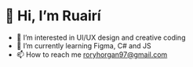 # 👋 Hi, I’m Ruairí
- 👀 I’m interested in UI/UX design and creative coding
- 🌱 I’m currently learning Figma, C# and JS
- 📫 How to reach me roryhorgan97@gmail.com

<!---
ruairi97/ruairi97 is a ✨ special ✨ repository because its `README.md` (this file) appears on your GitHub profile.
You can click the Preview link to take a look at your changes.
--->
